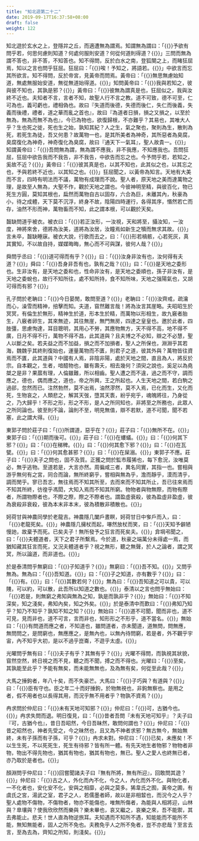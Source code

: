 ```yaml
---
title: "知北遊第二十二"
date: 2019-09-17T16:37:58+08:00
draft: false
weight: 122
---
```




知北遊於玄水之上，登隱弅之丘，而適遭無為謂焉。知謂無為謂曰：「{{<span secondary>}}予欲有問乎若，何思何慮則知道？何處何服則安道？何從何道則得道？{{</span>}}」三問而無為謂不答也，非不答，不知答也。知不得問，反於白水之南，登狐闋之上，而睹狂屈焉，知以之言也問乎狂屈。狂屈曰：「{{<span secondary>}}唉！予知之，將語若。{{</span>}}」中欲言而忘其所欲言。知不得問，反於帝宮，見黃帝而問焉。黃帝曰：「{{<span secondary>}}無思無慮始知道，無處無服始安道，無從無道始得道。{{</span>}}」知問黃帝曰：「{{<span secondary>}}我與若知之，彼與彼不知也，其孰是邪？{{</span>}}」黃帝曰：「{{<span secondary>}}彼無為謂真是也，狂屈似之，我與汝終不近也。夫知者不言，言者不知，故聖人行不言之教。道不可致，德不可至，仁可為也，義可虧也，禮相偽也。故曰『失道而後德，失德而後仁，失仁而後義，失義而後禮，禮者，道之華而亂之首也』，故曰『為道者日損，損之又損之，以至於無為，無為而無不為也』，今已為物也，欲復歸根，不亦難乎？其易也，其唯大人乎？生也死之徙，死也生之始，孰知其紀？人之生，氣之聚也，聚則為生，散則為死，若死生為徒，吾又何患？故萬物一也，是其所美者為神奇，其所惡者為臭腐，臭腐復化為神奇，神奇復化為臭腐，故曰『通天下一氣耳』，聖人故貴一。{{</span>}}」知謂黃帝曰：「{{<span secondary>}}吾問無為謂，無為謂不應我，非不我應，不知應我也。吾問狂屈，狂屈中欲告我而不我告，非不我告，中欲告而忘之也。今予問乎若，若知之，奚故不近？{{</span>}}」黃帝曰：「{{<span secondary>}}彼其真是也，以其不知也，此其似之也，以其忘之也，予與若終不近也，以其知之也。{{</span>}}」狂屈聞之，以黃帝為知言。天地有大美而不言，四時有明法而不議，萬物有成理而不說。聖人者，原天地之美而達萬物之理，是故至人無為，大聖不作，觀於天地之謂也。今彼神明至精，與彼百化，物已死生方圓，莫知其根也，扁然而萬物自古以固存，六合為巨，未離其內，秋豪為小，待之成體，天下莫不沉浮，終身不故，陰陽四時運行，各得其序，惽然若亡而存，油然不形而神，萬物畜而不知，此之謂本根，可以觀於天矣。



齧缺問道乎被衣。被衣曰：「{{<span secondary>}}若正汝形，一汝視，天和將至，攝汝知，一汝度，神將來舍，德將為汝美，道將為汝居，汝瞳焉如新生之犢而無求其故。{{</span>}}」言未卒，齧缺睡寐。被衣大說，行歌而去之，曰：「{{<span secondary>}}形若槁骸，心若死灰，真其實知，不以故自持，媒媒晦晦，無心而不可與謀，彼何人哉？{{</span>}}」



舜問乎丞曰：「{{<span secondary>}}道可得而有乎？{{</span>}}」曰：「{{<span secondary>}}汝身非汝有也，汝何得有夫道？{{</span>}}」舜曰：「{{<span secondary>}}吾身非吾有也，孰有之哉？{{</span>}}」曰：「{{<span secondary>}}是天地之委形也。生非汝有，是天地之委和也，性命非汝有，是天地之委順也，孫子非汝有，是天地之委蛻也，故行不知所往，處不知所持，食不知所味，天地之强陽氣也，又胡可得而有邪？{{</span>}}」



孔子問於老聃曰：「{{<span secondary>}}今日晏閒，敢問至道？{{</span>}}」老聃曰：「{{<span secondary>}}汝齊戒，疏瀹而心，澡雪而精神，掊擊而知。夫道，窅然難言哉！將為汝言其崖略。夫昭昭生於冥冥，有倫生於無形，精神生於道，形本生於精，而萬物以形相生，故九竅者胎生，八竅者卵生，其來無迹，其往無崖，無門無房，四達之皇皇也。邀於此者，四肢彊，思慮恂達，耳目聰明，其用心不勞，其應物無方，天不得不高，地不得不廣，日月不得不行，萬物不得不昌，此其道與？且夫博之不必知，辯之不必慧，聖人以斷之矣。若夫益之而不加益，損之而不加損者，聖人之所保也，淵淵乎其若海，魏魏乎其終則復始也，運量萬物而不匱，則君子之道，彼其外與？萬物皆往資焉而不匱，此其道與？中國有人焉，非陰非陽，處於天地之間，直且為人，將反於宗。自本觀之，生者，喑醷物也，雖有壽夭，相去幾何？須臾之說也，奚足以為堯桀之是非？果蓏有理，人倫雖難，所以相齒。聖人遭之而不違，過之而不守，調而應之，德也，偶而應之，道也，帝之所興，王之所起也。人生天地之間，若白駒之過郤，忽然而已。注然勃然，莫不出焉，油然漻然，莫不入焉，已化而生，又化而死，生物哀之，人類悲之，解其天弢，墮其天袠，紛乎宛乎，魂魄將往，乃身從之，乃大歸乎！不形之形，形之不形，是人之所同知也，非將至之所務也，此眾人之所同論也。彼至則不論，論則不至，明見無值，辯不若默，道不可聞，聞不若塞，此之謂大得。{{</span>}}」



東郭子問於莊子曰：「{{<span secondary>}}所謂道，惡乎在？{{</span>}}」莊子曰：「{{<span secondary>}}無所不在。{{</span>}}」東郭子曰：「{{<span secondary>}}期而後可。{{</span>}}」莊子曰：「{{<span secondary>}}在螻蟻。{{</span>}}」曰：「{{<span secondary>}}何其下邪？{{</span>}}」曰：「{{<span secondary>}}在稊稗。{{</span>}}」曰：「{{<span secondary>}}何其愈下邪？{{</span>}}」曰：「{{<span secondary>}}在瓦甓。{{</span>}}」曰：「{{<span secondary>}}何其愈甚邪？{{</span>}}」曰：「{{<span secondary>}}在屎溺。{{</span>}}」東郭子不應。莊子曰：「{{<span secondary>}}夫子之問也，固不及質。正獲之問於監市履狶也，每下愈況，汝唯莫必，無乎逃物。至道若是，大言亦然。周徧咸三者，異名同實，其指一也。嘗相與游乎無何有之宮，同合而論，無所終窮乎，嘗相與無為乎，澹而靜乎，漠而清乎，調而閒乎。寥已吾志，無往焉而不知其所至，去而來而不知其所止，吾已往來焉而不知其所終，彷徨乎馮閎，大知入焉而不知其所窮。物物者與物無際，而物有際者，所謂物際者也，不際之際，際之不際者也。謂盈虛衰殺，彼為盈虛非盈虛，彼為衰殺非衰殺，彼為本末非本末，彼為積散非積散也。{{</span>}}」



妸荷甘與神農同學於老龍吉。神農隱几闔戶晝瞑，妸荷甘日中奓戶而入，曰：「{{<span secondary>}}老龍死矣。{{</span>}}」神農隱几擁杖而起，嚗然放杖而笑，曰：「{{<span secondary>}}天知予僻陋慢訑，故棄予而死。已矣夫子！無所發予之狂言而死矣夫。{{</span>}}」弇堈弔聞之，曰：「{{<span secondary>}}夫體道者，天下之君子所繫焉。今於道，秋豪之端萬分未得處一焉，而猶知藏其狂言而死，又況夫體道者乎？視之無形，聽之無聲，於人之論者，謂之冥冥，所以論道，而非道也。{{</span>}}」



於是泰清問乎無窮曰：「{{<span secondary>}}子知道乎？{{</span>}}」無窮曰：「{{<span secondary>}}吾不知。{{</span>}}」又問乎無為。無為曰：「{{<span secondary>}}吾知道。{{</span>}}」曰：「{{<span secondary>}}子之知道，亦有數乎？{{</span>}}」曰：「{{<span secondary>}}有。{{</span>}}」曰：「{{<span secondary>}}其數若何？{{</span>}}」無為曰：「{{<span secondary>}}吾知道之可以貴，可以賤，可以約，可以散，此吾所以知道之數也。{{</span>}}」泰清以之言也問乎無始曰：「{{<span secondary>}}若是，則無窮之弗知與無為之知，孰是而孰非乎？{{</span>}}」無始曰：「{{<span secondary>}}不知深矣，知之淺矣，弗知內矣，知之外矣。{{</span>}}」於是泰清中而歎曰：「{{<span secondary>}}弗知乃知乎？知乃不知乎？孰知不知之知？{{</span>}}」無始曰：「{{<span secondary>}}道不可聞，聞而非也，道不可見，見而非也，道不可言，言而非也，知形形之不形乎，道不當名。{{</span>}}」無始曰：「{{<span secondary>}}有問道而應之者，不知道也，雖問道者，亦未聞道，道無問，問無應，無問問之，是問窮也，無應應之，是無內也，以無內待問窮，若是者，外不觀乎宇宙，內不知乎大初，是以不過乎崑崙，不遊乎太虛。{{</span>}}」



光曜問乎無有曰：「{{<span secondary>}}夫子有乎？其無有乎？{{</span>}}」光曜不得問，而孰視其狀貌，窅然空然，終日視之而不見，聽之而不聞，搏之而不得也。光曜曰：「{{<span secondary>}}至矣，其孰能至此乎？予能有無矣，而未能無無也，及為無有矣，何從至此哉？{{</span>}}」



大馬之捶鉤者，年八十矣，而不失豪芒。大馬曰：「{{<span secondary>}}子巧與？有道與？{{</span>}}」曰：「{{<span secondary>}}臣有守也。臣之年二十而好捶鉤，於物無視也，非鉤無察也。是用之者，假不用者也以長得其用，而況乎無不用者乎？物孰不資焉？{{</span>}}」



冉求問於仲尼曰：「{{<span secondary>}}未有天地可知邪？{{</span>}}」仲尼曰：「{{<span secondary>}}可，古猶今也。{{</span>}}」冉求失問而退。明日復見，曰：「{{<span secondary>}}昔者吾問『未有天地可知乎』？夫子曰『可，古猶今也』，昔日吾昭然，今日吾昧然，敢問何謂也？{{</span>}}」仲尼曰：「{{<span secondary>}}昔之昭然也，神者先受之，今之昧然也，且又為不神者求邪？無古無今，無始無終，未有子孫而有子孫，可乎？{{</span>}}」冉求未對。仲尼曰：「{{<span secondary>}}已矣，未應矣！不以生生死，不以死死生，死生有待邪？皆有所一體。有先天地生者物邪？物物者非物，物出不得先物也，猶其有物也，猶其有物也，無已。聖人之愛人也終無已者，亦乃取於是者也。{{</span>}}」



顏淵問乎仲尼曰：「{{<span secondary>}}回嘗聞諸夫子曰『無有所將，無有所迎』，回敢問其遊？{{</span>}}」仲尼曰：「{{<span secondary>}}古之人，外化而內不化，今之人，內化而外不化。與物化者，一不化者也，安化安不化，安與之相靡，必與之莫多。狶韋氏之囿，黃帝之圃，有虞氏之宮，湯武之室，君子之人，若儒墨者師，故以是非相䪠也，而況今之人乎？聖人處物不傷物，不傷物者，物亦不能傷也，唯無所傷者，為能與人相將迎，山林與？臯壤與？使我欣欣然而樂與？樂未畢也，哀又繼之，哀樂之來，吾不能禦，其去弗能止。悲夫！世人直為物逆旅耳。夫知遇而不知所不遇，知能能而不能所不能，無知無能者，固人之所不免也。夫務免乎人之所不免者，豈不亦悲哉？至言去言，至為去為，齊知之所知，則淺矣。{{</span>}}」